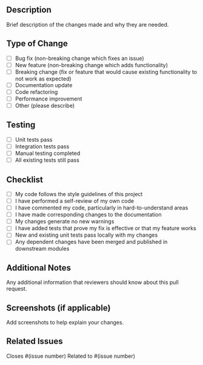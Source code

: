 ## Description
Brief description of the changes made and why they are needed.

## Type of Change
- [ ] Bug fix (non-breaking change which fixes an issue)
- [ ] New feature (non-breaking change which adds functionality)
- [ ] Breaking change (fix or feature that would cause existing functionality to not work as expected)
- [ ] Documentation update
- [ ] Code refactoring
- [ ] Performance improvement
- [ ] Other (please describe)

## Testing
- [ ] Unit tests pass
- [ ] Integration tests pass
- [ ] Manual testing completed
- [ ] All existing tests still pass

## Checklist
- [ ] My code follows the style guidelines of this project
- [ ] I have performed a self-review of my own code
- [ ] I have commented my code, particularly in hard-to-understand areas
- [ ] I have made corresponding changes to the documentation
- [ ] My changes generate no new warnings
- [ ] I have added tests that prove my fix is effective or that my feature works
- [ ] New and existing unit tests pass locally with my changes
- [ ] Any dependent changes have been merged and published in downstream modules

## Additional Notes
Any additional information that reviewers should know about this pull request.

## Screenshots (if applicable)
Add screenshots to help explain your changes.

## Related Issues
Closes #(issue number)
Related to #(issue number)
